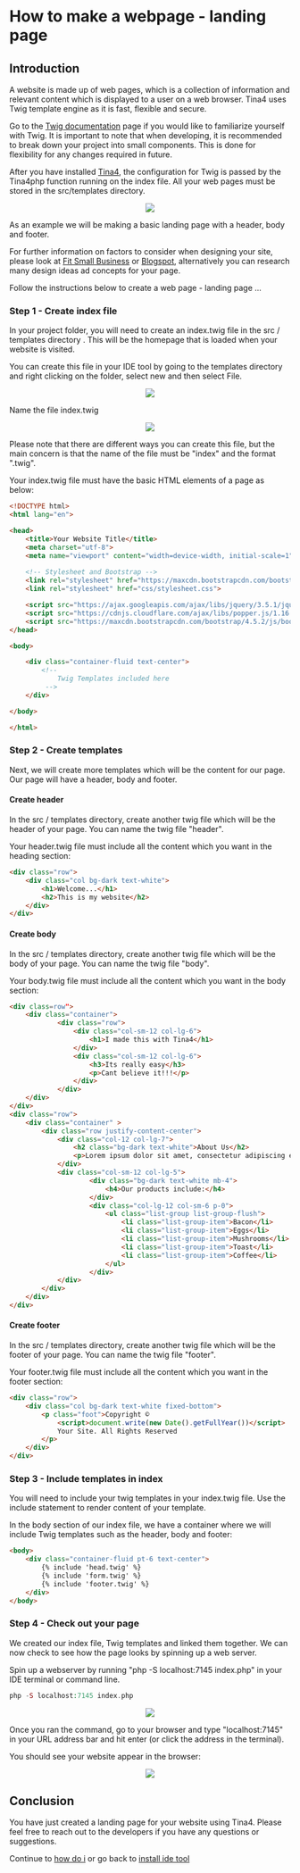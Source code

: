 <!--
// Tina4 : This Is Not A Framework
// Created with : PHPStorm
// User : andrevanzuydam
// Copyright (C)
// Contact : andrevanzuydam@gmail.com
-->
# How to make a webpage - landing page 

## Introduction

A website is made up of web pages, which is a collection of information and relevant content which is displayed to a user on a web browser. Tina4 uses Twig template engine as it is fast, flexible and secure.

Go to the [Twig documentation](https://twig.symfony.com/doc/3.x/) page if you would like to familiarize yourself with Twig. It is important to note that when developing, it is recommended to break down your project into small components. This is done for flexibility for any changes required in future. 

After you have installed [Tina4](/installation/install-tina4.md), the configuration for Twig is passed by the Tina4php function running on the index file. All your web pages must be stored in the src/templates directory.

<div align="center" alt="Web page location">
    <img src="images/website.png">
</div>

As an example we will be making a basic landing page with a header, body and footer.

For further information on factors to consider when designing your site, please look at [Fit Small Business](https://fitsmallbusiness.com/how-to-create-a-landing-page/) or [Blogspot](https://blog.hubspot.com/marketing/how-to-create-a-landing-page), alternatively you can research many design ideas ad concepts for your page. 

Follow the instructions below to create a web page - landing page ...  

### Step 1 - Create index file 

In your project folder, you will need to create an index.twig file in the src / templates directory . This will be the homepage that is loaded when your website is visited. 

You can create this file in your IDE tool by going to the templates directory and right clicking on the folder, select new and then select File. 

<div align="center" alt="Create index Twig file">
    <img src="images/createindex.png">
</div>

Name the file index.twig 
<div align="center" alt="Name file">
    <img src="images/createindex1.png">
</div>

Please note that there are different ways you can create this file, but the main concern is that the name of the file must be "index" and the format ".twig".

Your index.twig file must have the basic HTML elements of a page as below:

```html
<!DOCTYPE html>
<html lang="en">

<head>
    <title>Your Website Title</title>
    <meta charset="utf-8">
    <meta name="viewport" content="width=device-width, initial-scale=1">
    
    <!-- Stylesheet and Bootstrap -->
    <link rel="stylesheet" href="https://maxcdn.bootstrapcdn.com/bootstrap/4.5.2/css/bootstrap.min.css">
    <link rel="stylesheet" href="css/stylesheet.css">

    <script src="https://ajax.googleapis.com/ajax/libs/jquery/3.5.1/jquery.min.js"></script>
    <script src="https://cdnjs.cloudflare.com/ajax/libs/popper.js/1.16.0/umd/popper.min.js"></script>
    <script src="https://maxcdn.bootstrapcdn.com/bootstrap/4.5.2/js/bootstrap.min.js"></script>
</head>

<body>

    <div class="container-fluid text-center">
        <!-- 
            Twig Templates included here
         -->
    </div>

</body>

</html>
```
### Step 2 - Create templates

Next, we will create more templates which will be the content for our page. Our page will have a header, body and footer.  

#### Create header 

In the src / templates directory, create another twig file which will be the header of your page. You can name the twig file "header".

Your header.twig file must include all the content which you want in the heading section:

```html
<div class="row">
    <div class="col bg-dark text-white">
        <h1>Welcome...</h1>
        <h2>This is my website</h2>
    </div>
</div>
```

#### Create body 

In the src / templates directory, create another twig file which will be the body of your page. You can name the twig file "body".

Your body.twig file must include all the content which you want in the body section:

```html
<div class=row">
    <div class="container">
            <div class="row">
                <div class="col-sm-12 col-lg-6">
                    <h1>I made this with Tina4</h1>
                </div>
                <div class="col-sm-12 col-lg-6">
                    <h3>Its really easy</h3>
                    <p>Cant believe it!!!</p>
                </div>
            </div>
    </div>
</div>
<div class="row">
    <div class="container" >
        <div class="row justify-content-center">
            <div class="col-12 col-lg-7">
                <h2 class="bg-dark text-white">About Us</h2>
                <p>Lorem ipsum dolor sit amet, consectetur adipiscing elit. Nunc vulputate faucibus tortor non sollicitudin. Cras ornare felis at sapien eleifend cursus. Sed ullamcorper placerat ex ullamcorper bibendum. Donec vitae metus non metus pulvinar porttitor id nec lacus. Quisque condimentum tortor nunc, id viverra nisl gravida sed. Praesent laoreet elementum placerat. Praesent elementum nunc quis efficitur porttitor. Cras mollis mattis ligula. Aliquam commodo enim arcu, ut sagittis dui finibus non. Maecenas ut arcu mauris.</p>
            </div>
            <div class="col-sm-12 col-lg-5">
                    <div class="bg-dark text-white mb-4">
                        <h4>Our products include:</h4>
                    </div>
                    <div class="col-lg-12 col-sm-6 p-0">
                        <ul class="list-group list-group-flush">
                            <li class="list-group-item">Bacon</li>
                            <li class="list-group-item">Eggs</li>
                            <li class="list-group-item">Mushrooms</li>
                            <li class="list-group-item">Toast</li>
                            <li class="list-group-item">Coffee</li>
                        </ul>
                    </div>
            </div>
        </div>
    </div>
</div>
```

#### Create footer

In the src / templates directory, create another twig file which will be the footer of your page. You can name the twig file "footer".

Your footer.twig file must include all the content which you want in the footer section:

```html
<div class="row">
    <div class="col bg-dark text-white fixed-bottom">
        <p class="foot">Copyright ©
            <script>document.write(new Date().getFullYear())</script>  <!-- gets current year -->
            Your Site. All Rights Reserved
        </p>
    </div>
</div>
```
### Step 3 - Include templates in index

You will need to include your twig templates in your index.twig file. Use the include statement to render content of your template. 

In the body section of our index file, we have a container where we will include Twig templates such as the header, body and footer:

```html
<body>
    <div class="container-fluid pt-6 text-center">
        {% include 'head.twig' %}
        {% include 'form.twig' %}
        {% include 'footer.twig' %}
    </div>
</body>
```

### Step 4 - Check out your page

We created our index file, Twig templates and linked them together. We can now check to see how the page looks by spinning up a web server.

Spin up a webserver by running "php -S localhost:7145 index.php" in your IDE terminal or command line.

```php
php -S localhost:7145 index.php
```  
<div align="center" alt="Spin up WebServer">
    <img src="images/webserver.png">
</div>

Once you ran the command, go to your browser and type "localhost:7145" in your URL address bar and hit enter (or click the address in the terminal). 

You should see your website appear in the browser:

<div align="center" alt="Create Page">
    <img src="images/website1.png">
</div>

## Conclusion

You have just created a landing page for your website using Tina4. Please feel free to reach out to the developers if you have any questions or suggestions. 

Continue to [how do i](/tutorials/howdoi.md) or go back to  [install ide tool](/installation/install-ide.md)